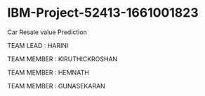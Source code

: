 # IBM-Project-52413-1661001823
Car Resale value Prediction

TEAM LEAD   : HARINI

TEAM MEMBER : KIRUTHICKROSHAN

TEAM MEMBER : HEMNATH

TEAM MEMBER : GUNASEKARAN
